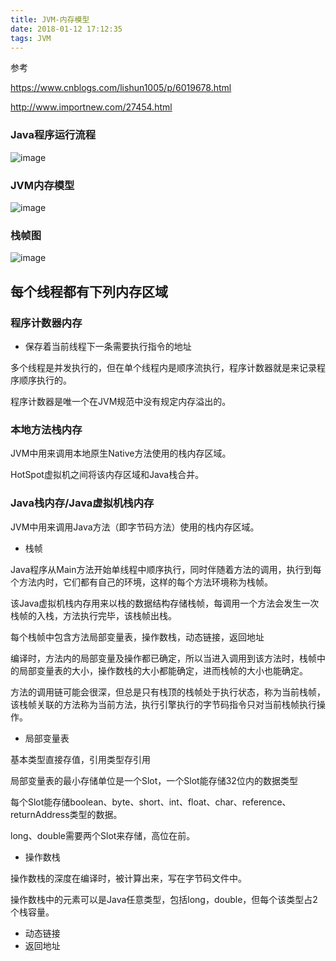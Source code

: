 ```yaml
---
title: JVM-内存模型
date: 2018-01-12 17:12:35
tags: JVM
---
```


















参考 

https://www.cnblogs.com/lishun1005/p/6019678.html

http://www.importnew.com/27454.html

### Java程序运行流程
![image](https://note.youdao.com/yws/api/personal/file/D96907FE11F14427BA6681B964FBCEFC?method=download&shareKey=e8d53230aec525655eb52c4ff4a02ecc)

### JVM内存模型
![image](https://note.youdao.com/yws/api/personal/file/CDA244EA5C364D1A9E8419A65293C2B9?method=download&shareKey=8a06f12346301e984cb8871b33dcf10f)

### 栈帧图
![image](https://note.youdao.com/yws/api/personal/file/7E061D6E7808411CA88435FDBDA98746?method=download&shareKey=6becf3898e6cd1201f8553b7bd4de97d)



## 每个线程都有下列内存区域
### 程序计数器内存
* 保存着当前线程下一条需要执行指令的地址

多个线程是并发执行的，但在单个线程内是顺序流执行，程序计数器就是来记录程序顺序执行的。

程序计数器是唯一个在JVM规范中没有规定内存溢出的。

### 本地方法栈内存
JVM中用来调用本地原生Native方法使用的栈内存区域。

HotSpot虚拟机之间将该内存区域和Java栈合并。

### Java栈内存/Java虚拟机栈内存
JVM中用来调用Java方法（即字节码方法）使用的栈内存区域。

* 栈帧

Java程序从Main方法开始单线程中顺序执行，同时伴随着方法的调用，执行到每个方法内时，它们都有自己的环境，这样的每个方法环境称为栈帧。

该Java虚拟机栈内存用来以栈的数据结构存储栈帧，每调用一个方法会发生一次栈帧的入栈，方法执行完毕，该栈帧出栈。

每个栈帧中包含方法局部变量表，操作数栈，动态链接，返回地址

编译时，方法内的局部变量及操作都已确定，所以当进入调用到该方法时，栈帧中的局部变量表的大小，操作数栈的大小都能确定，进而栈帧的大小也能确定。

方法的调用链可能会很深，但总是只有栈顶的栈帧处于执行状态，称为当前栈帧，该栈帧关联的方法称为当前方法，执行引擎执行的字节码指令只对当前栈帧执行操作。

* 局部变量表

基本类型直接存值，引用类型存引用

局部变量表的最小存储单位是一个Slot，一个Slot能存储32位内的数据类型

每个Slot能存储boolean、byte、short、int、float、char、reference、returnAddress类型的数据。

long、double需要两个Slot来存储，高位在前。

* 操作数栈

操作数栈的深度在编译时，被计算出来，写在字节码文件中。

操作数栈中的元素可以是Java任意类型，包括long，double，但每个该类型占2个栈容量。

* 动态链接
* 返回地址


